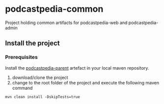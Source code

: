 podcastpedia-common
===================

Project holding common artifacts for podcastpedia-web and podcastpedia-admin

## Install the project
### Prerequisites
Install the [podcastpedia-parent]() artefact in your local maven repository.

1. download/clone the project
2. change to the root folder of the project and execute the following maven command
```
mvn clean install -DskipTests=true
```
